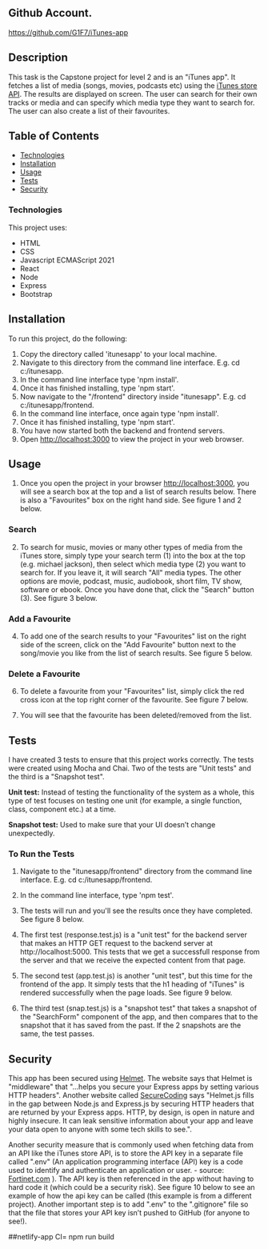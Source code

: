 ## Github Account.
https://github.com/G1F7/iTunes-app

## Description

This task is the Capstone project for level 2 and is an "iTunes app". It fetches a list of media (songs, movies, podcasts etc) using the [iTunes store API](https://affiliate.itunes.apple.com/resources/documentation/itunes-store-web-service-search-api/). The results are displayed on screen. The user can search for their own tracks or media and can specify which media type they want to search for. The user can also create a list of their favourites.

## Table of Contents

- [Technologies](#technologies)
- [Installation](#installation)
- [Usage](#usage)
- [Tests](#tests)
- [Security](#security)

### Technologies

This project uses:

- HTML
- CSS
- Javascript ECMAScript 2021
- React
- Node
- Express
- Bootstrap

## Installation

To run this project, do the following:

1. Copy the directory called 'itunesapp' to your local machine.
2. Navigate to this directory from the command line interface. E.g. cd c:/itunesapp.
3. In the command line interface type 'npm install'.
4. Once it has finished installing, type 'npm start'.
5. Now navigate to the "/frontend" directory inside "itunesapp". E.g. cd c:/itunesapp/frontend.
6. In the command line interface, once again type 'npm install'.
7. Once it has finished installing, type 'npm start'.
8. You have now started both the backend and frontend servers.
9. Open [http://localhost:3000](http://localhost:3000) to view the project in your web browser.

## Usage

1. Once you open the project in your browser [http://localhost:3000](http://localhost:3000), you will see a search box at the top and a list of search results below. There is also a "Favourites" box on the right hand side. See figure 1 and 2 below.

### Search

2. To search for music, movies or many other types of media from the iTunes store, simply type your search term (1) into the box at the top (e.g. michael jackson), then select which media type (2) you want to search for. If you leave it, it will search "All" media types. The other options are movie, podcast, music, audiobook, short film, TV show, software or ebook. Once you have done that, click the "Search" button (3). See figure 3 below.

### Add a Favourite

4. To add one of the search results to your "Favourites" list on the right side of the screen, click on the "Add Favourite" button next to the song/movie you like from the list of search results. See figure 5 below.

### Delete a Favourite

6. To delete a favourite from your "Favourites" list, simply click the red cross icon at the top right corner of the favourite. See figure 7 below.

7. You will see that the favourite has been deleted/removed from the list.

## Tests

I have created 3 tests to ensure that this project works correctly. The tests were created using Mocha and Chai. Two of the tests are "Unit tests" and the third is a "Snapshot test".

**Unit test:** Instead of testing the functionality of the system as a whole, this type of test focuses on testing one unit (for example, a single function, class, component etc.) at a time.

**Snapshot test:** Used to make sure that your UI doesn’t change unexpectedly.

### To Run the Tests

1. Navigate to the "itunesapp/frontend" directory from the command line interface. E.g. cd c:/itunesapp/frontend.

2. In the command line interface, type 'npm test'.

3. The tests will run and you'll see the results once they have completed. See figure 8 below.

4. The first test (response.test.js) is a "unit test" for the backend server that makes an HTTP GET request to the backend server at http://localhost:5000. This tests that we get a successfull response from the server and that we receive the expected content from that page.

5. The second test (app.test.js) is another "unit test", but this time for the frontend of the app. It simply tests that the h1 heading of "iTunes" is rendered successfully when the page loads. See figure 9 below.

6. The third test (snap.test.js) is a "snapshot test" that takes a snapshot of the "SearchForm" component of the app, and then compares that to the snapshot that it has saved from the past. If the 2 snapshots are the same, the test passes.

## Security

This app has been secured using [Helmet](https://helmetjs.github.io/). The website says that Helmet is "middleware" that "...helps you secure your Express apps by setting various HTTP headers". Another website called [SecureCoding](https://www.securecoding.com/blog/using-helmetjs/) says "Helmet.js fills in the gap between Node.js and Express.js by securing HTTP headers that are returned by your Express apps. HTTP, by design, is open in nature and highly insecure. It can leak sensitive information about your app and leave your data open to anyone with some tech skills to see.".

Another security measure that is commonly used when fetching data from an API like the iTunes store API, is to store the API key in a separate file called ".env" (An application programming interface (API) key is a code used to identify and authenticate an application or user. - source: [Fortinet.com](https://www.fortinet.com/resources/cyberglossary/api-key) ). The API key is then referenced in the app without having to hard code it (which could be a security risk). See figure 10 below to see an example of how the api key can be called (this example is from a different project).
Another important step is to add ".env" to the ".gitignore" file so that the file that stores your API key isn’t pushed to GitHub (for anyone to see!).
 
 ##netlify-app
CI= npm run build
